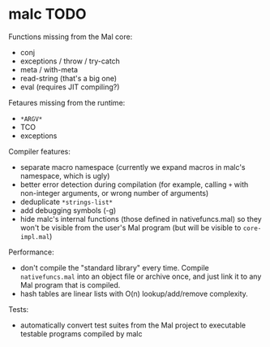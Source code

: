 # malc TODO

Functions missing from the Mal core:

- conj
- exceptions / throw / try-catch
- meta / with-meta
- read-string (that's a big one)
- eval (requires JIT compiling?)

Fetaures missing from the runtime:

- `*ARGV*`
- TCO
- exceptions

Compiler features:

- separate macro namespace (currently we expand macros in malc's namespace,
  which is ugly)
- better error detection during compilation (for example, calling `+` with
  non-integer arguments, or wrong number of arguments)
- deduplicate `*strings-list*`
- add debugging symbols (-g)
- hide malc's internal functions (those defined in nativefuncs.mal) so they
  won't be visible from the user's Mal program (but will be visible to
  `core-impl.mal`)

Performance:

- don't compile the "standard library" every time.  Compile `nativefuncs.mal`
  into an object file or archive once, and just link it to any Mal program that
  is compiled.
- hash tables are linear lists with O(n) lookup/add/remove complexity.

Tests:

- automatically convert test suites from the Mal project to executable testable
  programs compiled by malc
